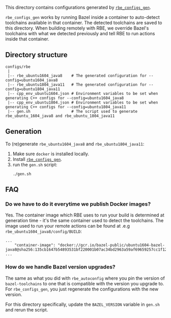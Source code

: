 This directory contains configurations generated by [`rbe_configs_gen`](https://github.com/bazelbuild/bazel-toolchains).

`rbe_configs_gen` works by running Bazel inside a container to auto-detect toolchains available in that container. The
detected toolchains are saved to this directory. When building remotely with RBE, we override Bazel's toolchains with
what we detected previously and tell RBE to run actions inside that container.

## Directory structure

```
configs/rbe
 |
 |-- rbe_ubuntu1604_java8    # The generated configuration for --config=ubuntu1604_java8
 |-- rbe_ubuntu1804_java11   # The generated configuration for --config=ubuntu1804_java11
 |-- cpp_env_ubuntu1604.json # Environment variables to be set when generating C++ configs for --config=ubuntu1604_java8
 |-- cpp_env_ubuntu1804.json # Environment variables to be set when generating C++ configs for --config=ubuntu1804_java11
 |-- gen.sh                  # The script used to generate rbe_ubuntu_1604_java8 and rbe_ubuntu_1804_java11
```

## Generation

To (re)generate `rbe_ubuntu1604_java8` and `rbe_ubuntu1804_java11`:

1. Make sure `docker` is installed locally.
2. Install [`rbe_configs_gen`](https://github.com/bazelbuild/bazel-toolchains).
3. run the `gen.sh` script:
   ```shell
   ./gen.sh
   ```

## FAQ

### Do we have to do it everytime we publish Docker images?

Yes. The container image which RBE uses to run your build is determined at generation time - it's the same container
used to detect the toolchains. The image used to run your remote actions can be found at
.e.g `rbe_ubuntu1604_java8/config/BUILD`:

```
...
    "container-image": "docker://gcr.io/bazel-public/ubuntu1604-bazel-java8@sha256:135cb1647b54893531bf220001b07ac34bd2963a59af69659257cc1f121c9958",
...
```

### How do we handle Bazel version upgrades?
The same as what you did with `rbe_autoconfig` where you pin the version of `bazel-toolchains` to one that is compatible
with the version you upgrade to. For `rbe_configs_gen`, you just regenerate the configurations with the new version.

For this directory specifically, update the `BAZEL_VERSION` variable in `gen.sh` and rerun the script.